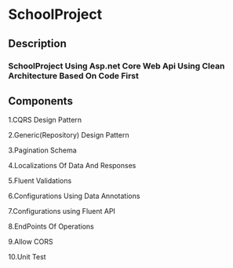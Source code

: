 # SchoolProject
## Description
### SchoolProject Using Asp.net Core Web Api Using Clean Architecture Based On Code First

 ## Components
1.CQRS Design Pattern

2.Generic(Repository) Design Pattern

3.Pagination Schema

4.Localizations Of Data And Responses

5.Fluent Validations

6.Configurations Using Data Annotations

7.Configurations using Fluent API

8.EndPoints Of Operations

9.Allow CORS

10.Unit Test

